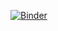 [![Binder](https://mybinder.org/badge_logo.svg)](https://mybinder.org/v2/gh/WhitePencil1/OS_LAB.git/HEAD)
